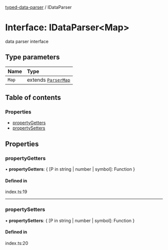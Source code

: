 [typed-data-parser](https://github.com/TheFBplus/typed-data-parser/blob/master/docs/md/README.md) / IDataParser

# Interface: IDataParser<Map\>

data parser interface

## Type parameters

| Name | Type |
| :------ | :------ |
| `Map` | extends [`ParserMap`](https://github.com/TheFBplus/typed-data-parser/blob/master/docs/md/README.md#parsermap) |

## Table of contents

### Properties

- [propertyGetters](https://github.com/TheFBplus/typed-data-parser/blob/master/docs/md/interfaces/IDataParser.md#propertygetters)
- [propertySetters](https://github.com/TheFBplus/typed-data-parser/blob/master/docs/md/interfaces/IDataParser.md#propertysetters)

## Properties

### propertyGetters

• **propertyGetters**: { [P in string \| number \| symbol]: Function }

#### Defined in

index.ts:19

___

### propertySetters

• **propertySetters**: { [P in string \| number \| symbol]: Function }

#### Defined in

index.ts:20
